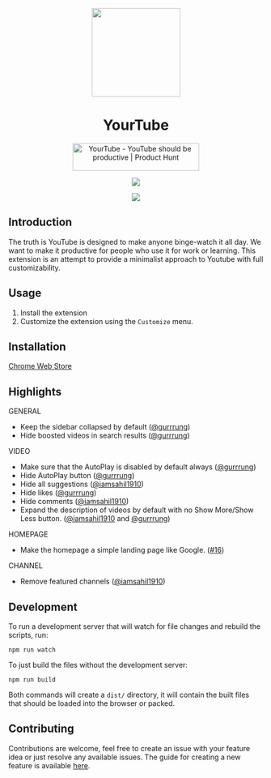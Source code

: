 <p align="center"><img src="https://www.flaticon.com/svg/static/icons/svg/3039/3039386.svg" align="center" width="175"></p>
<h1 align="center">YourTube</h1>
<p align="center">
<a href="https://www.producthunt.com/posts/yourtube?utm_source=badge-featured&utm_medium=badge&utm_souce=badge-yourtube" target="_blank"><img src="https://api.producthunt.com/widgets/embed-image/v1/featured.svg?post_id=269637&theme=dark" alt="YourTube - YouTube should be productive | Product Hunt" style="width: 250px; height: 54px;" width="250" height="54" /></a>
</p>
<p align="center">
<img src="https://github.com/gurrrung/YourTube/workflows/YourTube/badge.svg" align="center">
</p>
<p align="center">
<img src="https://user-images.githubusercontent.com/30543444/95109474-41f5a200-075a-11eb-937a-70a9fa85b447.gif" align="center">
</p>

## Introduction

The truth is YouTube is designed to make anyone binge-watch it all day. We want to make it productive for people who use it for work or learning. This extension is an attempt to provide a minimalist approach to Youtube with full customizability.

## Usage
1) Install the extension
2) Customize the extension using the `Customize` menu.

## Installation

[Chrome Web Store](https://chrome.google.com/webstore/detail/yourtube/bepnbjanekhidnggbihpgmajjfgicobk)

## Highlights
GENERAL
- Keep the sidebar collapsed by default ([@gurrrung](https://github.com/gurrrung))
- Hide boosted videos in search results ([@gurrrung](https://github.com/gurrrung))

VIDEO
- Make sure that the AutoPlay is disabled by default always ([@gurrrung](https://github.com/gurrrung))
- Hide AutoPlay button ([@gurrrung](https://github.com/gurrrung))
- Hide all suggestions ([@iamsahil1910](https://github.com/iamsahil1910))
- Hide likes ([@gurrrung](https://github.com/gurrrung))
- Hide comments ([@iamsahil1910](https://github.com/iamsahil1910))
- Expand the description of videos by default with no Show More/Show Less button. ([@iamsahil1910](https://github.com/iamsahil1910) and [@gurrrung](https://github.com/gurrrung))

HOMEPAGE
- Make the homepage a simple landing page like Google. ([#16](https://github.com/gurrrung/YourTube/issues/16))

CHANNEL
- Remove featured channels ([@iamsahil1910](https://github.com/iamsahil1910))


## Development

To run a development server that will watch for file changes and rebuild the scripts, run:

```
npm run watch
```

To just build the files without the development server:

```
npm run build
```

Both commands will create a `dist/` directory, it will contain the built files that should be loaded into the browser or packed.

## Contributing

Contributions are welcome, feel free to create an issue with your feature idea or just resolve any available issues. The guide for creating a new feature is available [here](https://github.com/gurrrung/YourTube/blob/master/CONTRIBUTING.md).
